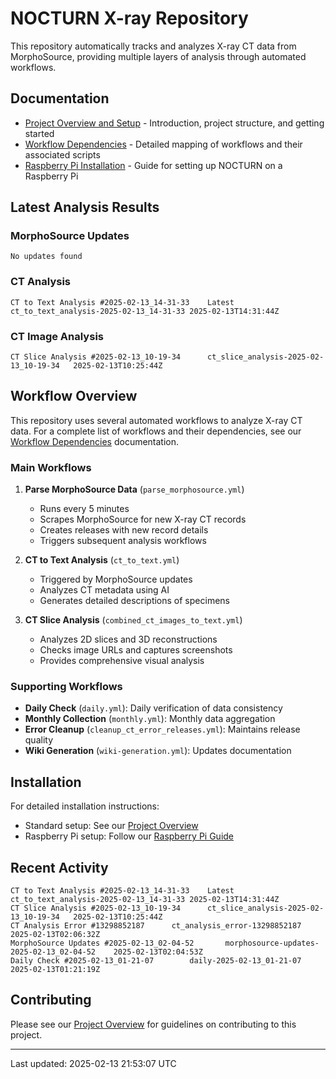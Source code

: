 # NOCTURN X-ray Repository

This repository automatically tracks and analyzes X-ray CT data from MorphoSource, providing multiple layers of analysis through automated workflows.

## Documentation

- [Project Overview and Setup](docs/index.md) - Introduction, project structure, and getting started
- [Workflow Dependencies](docs/dependencies.md) - Detailed mapping of workflows and their associated scripts
- [Raspberry Pi Installation](docs/Raspi.md) - Guide for setting up NOCTURN on a Raspberry Pi

## Latest Analysis Results

### MorphoSource Updates
```
No updates found
```

### CT Analysis
```
CT to Text Analysis #2025-02-13_14-31-33	Latest	ct_to_text_analysis-2025-02-13_14-31-33	2025-02-13T14:31:44Z
```

### CT Image Analysis
```
CT Slice Analysis #2025-02-13_10-19-34		ct_slice_analysis-2025-02-13_10-19-34	2025-02-13T10:25:44Z
```

## Workflow Overview

This repository uses several automated workflows to analyze X-ray CT data. For a complete list of workflows and their dependencies, see our [Workflow Dependencies](docs/dependencies.md) documentation.

### Main Workflows

1. **Parse MorphoSource Data** (`parse_morphosource.yml`)
   - Runs every 5 minutes
   - Scrapes MorphoSource for new X-ray CT records
   - Creates releases with new record details
   - Triggers subsequent analysis workflows

2. **CT to Text Analysis** (`ct_to_text.yml`)
   - Triggered by MorphoSource updates
   - Analyzes CT metadata using AI
   - Generates detailed descriptions of specimens

3. **CT Slice Analysis** (`combined_ct_images_to_text.yml`)
   - Analyzes 2D slices and 3D reconstructions
   - Checks image URLs and captures screenshots
   - Provides comprehensive visual analysis

### Supporting Workflows

- **Daily Check** (`daily.yml`): Daily verification of data consistency
- **Monthly Collection** (`monthly.yml`): Monthly data aggregation
- **Error Cleanup** (`cleanup_ct_error_releases.yml`): Maintains release quality
- **Wiki Generation** (`wiki-generation.yml`): Updates documentation

## Installation

For detailed installation instructions:
- Standard setup: See our [Project Overview](docs/index.md#installation)
- Raspberry Pi setup: Follow our [Raspberry Pi Guide](docs/Raspi.md#installation)

## Recent Activity

```
CT to Text Analysis #2025-02-13_14-31-33	Latest	ct_to_text_analysis-2025-02-13_14-31-33	2025-02-13T14:31:44Z
CT Slice Analysis #2025-02-13_10-19-34		ct_slice_analysis-2025-02-13_10-19-34	2025-02-13T10:25:44Z
CT Analysis Error #13298852187		ct_analysis_error-13298852187	2025-02-13T02:06:32Z
MorphoSource Updates #2025-02-13_02-04-52		morphosource-updates-2025-02-13_02-04-52	2025-02-13T02:04:53Z
Daily Check #2025-02-13_01-21-07		daily-2025-02-13_01-21-07	2025-02-13T01:21:19Z
```

## Contributing

Please see our [Project Overview](docs/index.md#contributing) for guidelines on contributing to this project.

---
Last updated: 2025-02-13 21:53:07 UTC
